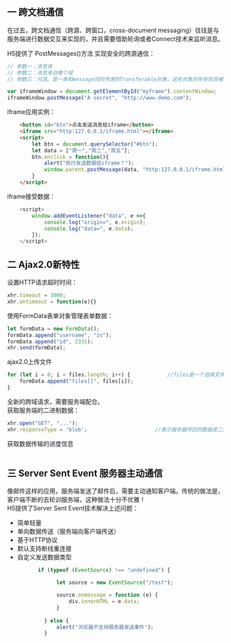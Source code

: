 ## 一 跨文档通信

在过去，跨文档通信（跨源、跨窗口，cross-document messaging）往往是与服务端进行数据交互来实现的，并且需要借助轮询或者Connect技术来监听消息。  

H5提供了 PostMessages()方法 实现安全的跨源通信：
```js
// 参数一：消息体
// 参数二：消息来自哪个域
// 参数三：可选。是一串和message同时传递的Transferable对象，这些对象的所有权将被转译给消息的接收方，而发送乙方将不再保有所有权

var iframeWindow = document.getElementById("myframe").contentWindow;
iframeWindow.postMessage("A secret", "http://www.demo.com");
```

iframe应用实例：
```html
    <button id="btn">点击发送消息给iframe</button>
    <iframe src="http:127.0.0.1/iframe.html"></iframe>
    <script>
        let btn = document.querySelector("#btn");
        let data = ["周一","周二","周五"];
        btn.onclick = function(){
            alert("执行发送数据给iframe？");
            window.parent.postMessage(data, "http:127.0.0.1/iframe.html");
        }
    </script>
```
iframe接受数据：
```javascript
    <script>
        window.addEventListener("data", e =>{
            console.log("origin=", e.origin);
            console.log("data=", e.data);
        });
    </script>
```

## 二 Ajax2.0新特性

设置HTTP请求超时时间：
```javascript
xhr.timeout = 3000;
xhr.ontimeout = function(e){}
```
使用FormData表单对象管理表单数据：
```javascript
let formData = new FormData();
formData.append("username", "zs");
formData.append("id", 2331);
xhr.send(formData);
```
ajax2.0上传文件
```javascript
for (let i = 0; i < files.length; i++) {            //files是一个选择文件的表单元素
    formData.append("files[]", files[i]);
}
```
全新的跨域请求，需要服务端配合。  
获取服务端的二进制数据：
```javascript
xhr.open("GET", "...");
xhr.responseType = 'blob';                      //表示服务器传回的数据是二进制对象
```
获取数据传输的进度信息
```javascript

```
## 三 Server Sent Event 服务器主动通信
像邮件这样的应用，服务端发送了邮件后，需要主动通知客户端。传统的做法是，客户端不断的去轮训服务端，这种做法十分不优雅！  
H5提供了Server Sent Event技术解决上述问题：
- 简单轻量
- 单向数据传送（服务端向客户端传送）
- 基于HTTP协议
- 默认支持断线重连接
- 自定义发送数据类型
```javascript
          if (typeof (EventSource) !== "undefined") {

                let source = new EventSource("/test");

                source.onmessage = function (e) {
                    div.innerHTML = e.data;
                }
                
            } else {
                alert("浏览器不支持服务器发送事件");
            }
```
